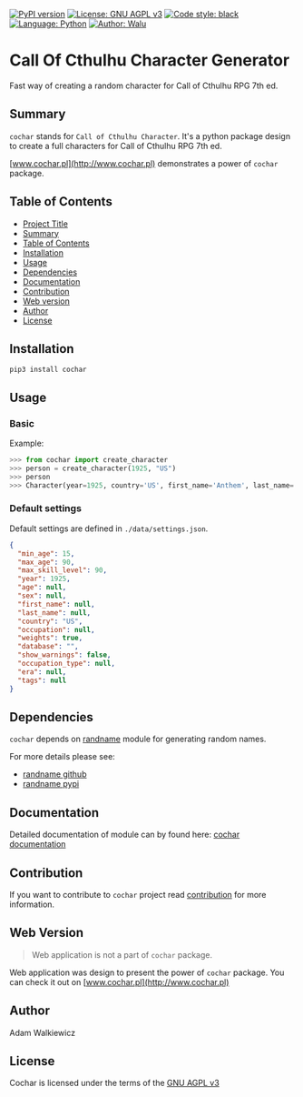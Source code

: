 <!--
Cochar - create a random character for Call of Cthulhu RPG 7th ed.
Copyright (C) 2023  Adam Walkiewicz

This program is free software: you can redistribute it and/or modify
it under the terms of the GNU Affero General Public License as published
by the Free Software Foundation, either version 3 of the License, or
(at your option) any later version.

This program is distributed in the hope that it will be useful,
but WITHOUT ANY WARRANTY; without even the implied warranty of
MERCHANTABILITY or FITNESS FOR A PARTICULAR PURPOSE.  See the
GNU Affero General Public License for more details.

You should have received a copy of the GNU Affero General Public License
along with this program.  If not, see <https://www.gnu.org/licenses/>.
-->

[![PyPI version](https://badge.fury.io/py/cochar.svg)](https://badge.fury.io/py/cochar)
[![License: GNU AGPL v3](https://img.shields.io/badge/License-GNU%20AGPL%20v3-red.svg)](https://github.com/ajwalkiewicz/cochar/blob/main/LICENSE)
[![Code style: black](https://img.shields.io/badge/code%20style-black-000000.svg)](https://github.com/psf/black)
[![Language: Python](https://img.shields.io/badge/Language-Python-blue.svg)](https://shields.io/)
[![Author: Walu](https://img.shields.io/badge/Aurhor-Walu-gray.svg)](https://shields.io/)

# **C**all **O**f **C**thulhu C**har**acter Generator

Fast way of creating a random character for Call of Cthulhu RPG 7th ed.

## Summary

`cochar` stands for `Call of Cthulhu Character`. It's a python package design to create a full characters for Call of Cthulhu RPG 7th ed.

[www.cochar.pl](http://www.cochar.pl) demonstrates a power of `cochar` package.

## Table of Contents

- [Project Title](#call-of-cthulhu-character-generator)
- [Summary](#summary)
- [Table of Contents](#table-of-contents)
- [Installation](#installation)
- [Usage](#usage)
- [Dependencies](#dependencies)
- [Documentation](#documentation)
- [Contribution](#contribution)
- [Web version](#web-version)
- [Author](#author)
- [License](#license)

## Installation

```
pip3 install cochar
```

## Usage

### Basic

Example:

```Python
>>> from cochar import create_character
>>> person = create_character(1925, "US")
>>> person
>>> Character(year=1925, country='US', first_name='Anthem', last_name='Pharr', age=22, sex='M', occupation='doctor of medicine', strength=33, condition=30, size=78, dexterity=40, appearance=23, education=87, intelligence=65, power=50, move_rate=7, luck=38, skills={'first aid': 38, 'language [latin]': 9, 'medicine': 73, 'science [biology]': 48, 'ride': 64, 'anthropology': 6, 'charm': 46, 'intimidate': 32, 'art/craft (sculptor)': 9, 'credit rating': 74, 'dodge': 20}, damage_bonus='0', build=0, dodge=20, sanity_points=50, magic_points=10, hit_points=10)
```

### Default settings

Default settings are defined in `./data/settings.json`.

```json
{
  "min_age": 15,
  "max_age": 90,
  "max_skill_level": 90,
  "year": 1925,
  "age": null,
  "sex": null,
  "first_name": null,
  "last_name": null,
  "country": "US",
  "occupation": null,
  "weights": true,
  "database": "",
  "show_warnings": false,
  "occupation_type": null,
  "era": null,
  "tags": null
}
```

## Dependencies

`cochar` depends on [randname](https://github.com/ajwalkiewicz/randname) module for generating random names.

For more details please see:

- [randname github](https://github.com/ajwalkiewicz/randname)
- [randname pypi](https://pypi.org/project/rname/)

## Documentation

Detailed documentation of module can by found here:
[cochar documentation](https://ajwalkiewicz.github.io/cochar/_build/html/index.html#)

## Contribution

If you want to contribute to `cochar` project read [contribution](https://github.com/ajwalkiewicz/cochar/blob/main/CONTRIBUTION.md) for more information.

## Web Version

> Web application is not a part of `cochar` package.

Web application was design to present the power of `cochar` package. You can check it out on [www.cochar.pl](http://www.cochar.pl)

## Author

Adam Walkiewicz

## License

Cochar is licensed under the terms of the [GNU AGPL v3](https://github.com/ajwalkiewicz/cochar/blob/main/LICENSE)
